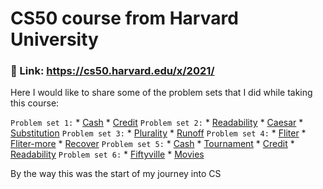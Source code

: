 # CS50 course from Harvard University
### 🔗 Link: https://cs50.harvard.edu/x/2021/
Here I would like to share some of the problem sets that I did while taking this course:
  
  `Problem set 1:`
      * [Cash](https://cs50.harvard.edu/x/2021/psets/1/cash/)
      * [Credit](https://cs50.harvard.edu/x/2021/psets/1/credit/) 
  `Problem set 2:`
      * [Readability](https://cs50.harvard.edu/x/2021/psets/2/readability/)
      * [Caesar](https://cs50.harvard.edu/x/2021/psets/2/caesar/)
      * [Substitution](https://cs50.harvard.edu/x/2021/psets/2/substitution/)
  `Problem set 3:`
      * [Plurality](https://cs50.harvard.edu/x/2021/psets/3/plurality/)
      * [Runoff](https://cs50.harvard.edu/x/2021/psets/3/runoff/)
  `Problem set 4:`
      * [Fliter](https://cs50.harvard.edu/x/2021/psets/4/filter/less/)
      * [Fliter-more](https://cs50.harvard.edu/x/2021/psets/4/filter/more/)
      * [Recover](https://cs50.harvard.edu/x/2021/psets/4/recover/)
  `Problem set 5:`
      * [Cash](https://cs50.harvard.edu/x/2021/psets/6/cash/)
      * [Tournament](https://cs50.harvard.edu/x/2021/labs/6/)
      * [Credit](https://cs50.harvard.edu/x/2021/psets/6/credit/)
      * [Readability](https://cs50.harvard.edu/x/2021/psets/6/readability/)
  `Problem set 6:`
      * [Fiftyville](https://cs50.harvard.edu/x/2021/psets/7/movies/)
      * [Movies](https://cs50.harvard.edu/x/2021/psets/7/movies/)  
      
 By the way this was the start of my journey into CS

